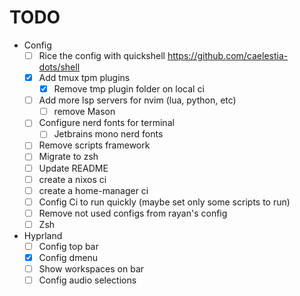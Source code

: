 
# TODO

- Config
  - [ ] Rice the config with quickshell https://github.com/caelestia-dots/shell
  - [x] Add tmux tpm plugins
    - [x] Remove tmp plugin folder on local ci
  - [ ] Add more lsp servers for nvim (lua, python, etc)
    - [ ] remove Mason
  - [ ] Configure nerd fonts for terminal
    - [ ] Jetbrains mono nerd fonts
  - [ ] Remove scripts framework
  - [ ] Migrate to zsh
  - [ ] Update README
  - [ ] create a nixos ci
  - [ ] create a home-manager ci
  - [ ] Config Ci to run quickly (maybe set only some scripts to run)
  - [ ] Remove not used configs from rayan's config
  - [ ] Zsh

- Hyprland
  - [ ] Config top bar
  - [x] Config dmenu
  - [ ] Show workspaces on bar
  - [ ] Config audio selections